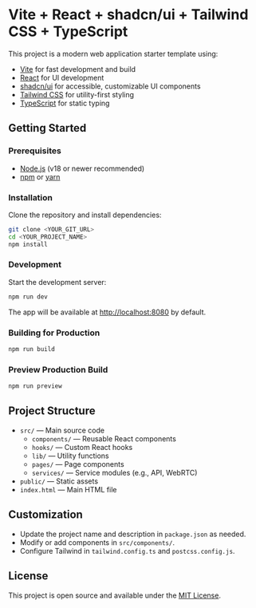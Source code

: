 # Vite + React + shadcn/ui + Tailwind CSS + TypeScript

This project is a modern web application starter template using:

- [Vite](https://vitejs.dev/) for fast development and build
- [React](https://react.dev/) for UI development
- [shadcn/ui](https://ui.shadcn.com/) for accessible, customizable UI components
- [Tailwind CSS](https://tailwindcss.com/) for utility-first styling
- [TypeScript](https://www.typescriptlang.org/) for static typing

## Getting Started

### Prerequisites
- [Node.js](https://nodejs.org/) (v18 or newer recommended)
- [npm](https://www.npmjs.com/) or [yarn](https://yarnpkg.com/)

### Installation

Clone the repository and install dependencies:

```sh
git clone <YOUR_GIT_URL>
cd <YOUR_PROJECT_NAME>
npm install
```

### Development

Start the development server:

```sh
npm run dev
```

The app will be available at [http://localhost:8080](http://localhost:8080) by default.

### Building for Production

```sh
npm run build
```

### Preview Production Build

```sh
npm run preview
```

## Project Structure

- `src/` — Main source code
  - `components/` — Reusable React components
  - `hooks/` — Custom React hooks
  - `lib/` — Utility functions
  - `pages/` — Page components
  - `services/` — Service modules (e.g., API, WebRTC)
- `public/` — Static assets
- `index.html` — Main HTML file

## Customization
- Update the project name and description in `package.json` as needed.
- Modify or add components in `src/components/`.
- Configure Tailwind in `tailwind.config.ts` and `postcss.config.js`.

## License

This project is open source and available under the [MIT License](LICENSE).
